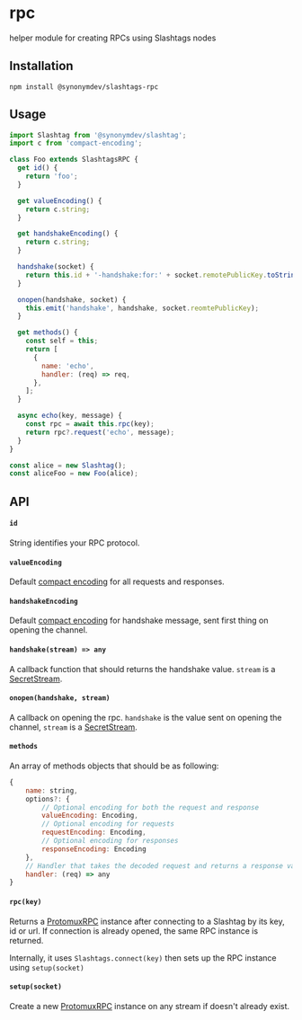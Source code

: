 # rpc

helper module for creating RPCs using Slashtags nodes

## Installation

```
npm install @synonymdev/slashtags-rpc
```

## Usage

```js
import Slashtag from '@synonymdev/slashtag';
import c from 'compact-encoding';

class Foo extends SlashtagsRPC {
  get id() {
    return 'foo';
  }

  get valueEncoding() {
    return c.string;
  }

  get handshakeEncoding() {
    return c.string;
  }

  handshake(socket) {
    return this.id + '-handshake:for:' + socket.remotePublicKey.toString('hex');
  }

  onopen(handshake, socket) {
    this.emit('handshake', handshake, socket.reomtePublicKey);
  }

  get methods() {
    const self = this;
    return [
      {
        name: 'echo',
        handler: (req) => req,
      },
    ];
  }

  async echo(key, message) {
    const rpc = await this.rpc(key);
    return rpc?.request('echo', message);
  }
}

const alice = new Slashtag();
const aliceFoo = new Foo(alice);
```

## API

#### `id`

String identifies your RPC protocol.

#### `valueEncoding`

Default [compact encoding](https://github.com/compact-encoding/compact-encoding) for all requests and responses.

#### `handshakeEncoding`

Default [compact encoding](https://github.com/compact-encoding/compact-encoding) for handshake message, sent first thing on opening the channel.

#### `handshake(stream) => any`

A callback function that should returns the handshake value. `stream` is a [SecretStream](https://github.com/hyperswarm/secret-stream).

#### `onopen(handshake, stream)`

A callback on opening the rpc. `handshake` is the value sent on opening the channel, `stream` is a [SecretStream](https://github.com/hyperswarm/secret-stream).

#### `methods`

An array of methods objects that should be as following:

```js
{
    name: string,
    options?: {
        // Optional encoding for both the request and response
        valueEncoding: Encoding,
        // Optional encoding for requests
        requestEncoding: Encoding,
        // Optional encoding for responses
        responseEncoding: Encoding
    },
    // Handler that takes the decoded request and returns a response value
    handler: (req) => any
}
```

#### `rpc(key)`

Returns a [ProtomuxRPC](https://www.npmjs.com/package/protomux-rpc) instance after connecting to a Slashtag by its key, id or url. If connection is already opened, the same RPC instance is returned.

Internally, it uses `Slashtags.connect(key)` then sets up the RPC instance using `setup(socket)`

#### `setup(socket)`

Create a new [ProtomuxRPC](https://www.npmjs.com/package/protomux-rpc) instance on any stream if doesn't already exist.
